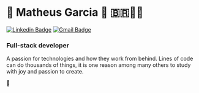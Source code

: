  #  👋 Matheus Garcia :rocket: 🇧🇷🤘🏻

[![Linkedin Badge](https://img.shields.io/badge/-LinkedIn-blue?style=flat-square&logo=Linkedin&logoColor=white&link=https://https://www.linkedin.com/in/matheus-garcia-mendes/)](https://www.linkedin.com/in/matheus-garcia-257916196/)
[![Gmail Badge](https://img.shields.io/badge/-Gmail-c14438?style=flat-square&logo=Gmail&logoColor=white&link=mailto:garciaprog0101@gmail.com)](mailto:garciaprog0101@gmail.com)

### Full-stack developer

A passion for technologies and how they work from behind. Lines of code can do thousands of things, it is one reason among many others to study with joy and passion to create.

:fist_oncoming:
